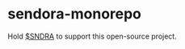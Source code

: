 # sendora-monorepo

Hold [$SNDRA](https://dexscreener.com/base/0xb7e943c2582f76ef220d081468cec97ccdadc3ee) to support this open-source project.
